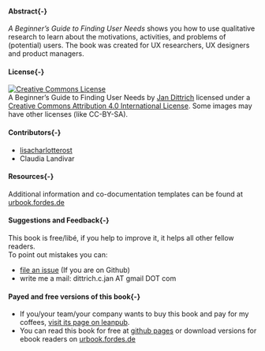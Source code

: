 
#### Abstract{-}

_A Beginner’s Guide to Finding User Needs_ shows you how to use qualitative research to learn about the motivations, activities, and problems of (potential) users. The book was created for UX researchers, UX designers and product managers.

#### License{-}
 
 <a rel="license" href="http://creativecommons.org/licenses/by/4.0/"><img alt="Creative Commons License" style="border-width:0" src="https://i.creativecommons.org/l/by/4.0/88x31.png" /></a><br /><span xmlns:dct="http://purl.org/dc/terms/" property="dct:title">A Beginner’s Guide to Finding User Needs</span> by <a xmlns:cc="http://creativecommons.org/ns#" href="https://github.com/jdittrich" property="cc:attributionName" rel="cc:attributionURL">Jan Dittrich</a>  licensed under a  <a rel="license" href="http://creativecommons.org/licenses/by/4.0/">Creative Commons Attribution 4.0 International License</a>. Some images may have other licenses (like CC-BY-SA).

#### Contributors{-}

* [lisacharlotterost](https://github.com/lisacharlotterost)
* Claudia Landivar

#### Resources{-}

Additional information and co-documentation templates can be found at [urbook.fordes.de](https://urbook.fordes.de)

#### Suggestions and Feedback{-}

This book is free/libé, if you help to improve it, it helps all other fellow readers.\
To point out mistakes you can: 

* [file an issue](https://github.com/jdittrich/userNeedResearchBook/issues) (If you are on Github)
* write me a mail: dittrich.c.jan AT gmail DOT com

#### Payed and free versions of this book{-}

* If you/your team/your company wants to buy this book and pay for my coffees, [visit its page on leanpub](https://leanpub.com/beginnersguidetofindinguserneeds/). 
* You can read this book for free at [github pages](https://jdittrich.github.io/userNeedResearchBook/) or download versions for ebook readers on [urbook.fordes.de](https://urbook.fordes.de/)
